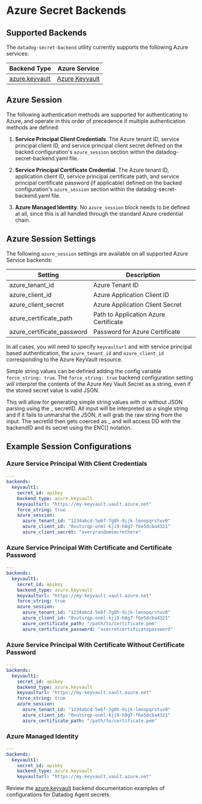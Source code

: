 # Azure Secret Backends

## Supported Backends

The `datadog-secret-backend` utility currently supports the following Azure services:

| Backend Type | Azure Service |
| --- | --- |
| [azure.keyvault](keyvault.md) | [Azure Keyvault](https://docs.microsoft.com/en-us/Azure/key-vault/secrets/quick-create-portal) |


## Azure Session

The following authentication methods are supported for authenticating to Azure, and operate in this order of precedence if multiple authentication methods are defined:

1. **Service Principal Client Credentials**. The Azure tenant ID, service principal client ID, and service principal client secret defined on the backed configuration's `azure_session` section within the datadog-secret-backend.yaml file.

2. **Service Principal Certificate Credential**. The Azure tenant ID, application client ID, service principal certificate path, and service principal certificate password (if applicable) defined on the backed configuration's `azure_session` section within the datadog-secret-backend.yaml file.

3. **Azure Managed Identity**. No `azure_session` block needs to be defined at all, since this is all handled through the standard Azure credential chain.

## Azure Session Settings

The following `azure_session` settings are available on all supported Azure Service backends:

| Setting | Description |
| --- | --- |
| azure_tenant_id | Azure Tenant ID |
| azure_client_id | Azure Application Client ID |
| azure_client_secret | Azure Application Client Secret |
| azure_certificate_path | Path to Application Azure Certificate |
| azure_certificate_password | Password for Azure Certificate |

In all cases, you will need to specify `keyvaulturl` and with service principal based authentication, the `azure_tenant_id` and `azure_client_id` corresponding to the Azure KeyVault resource.

Simple string values can be defined adding the config variable `force_string: true`. The `force_string: true` backend configuration setting will interpret the contents of the Azure Key Vault Secret as a string, even if the stored secret value is valid JSON.

This will allow for generating simple string values with or without JSON parsing using the _ secretID. All input will be interpreted as a single string and if it fails to unmarshal the JSON, it will grab the raw string from the input. The secretId then gets coerced as _ and will access DD with the backendID and its secret using the ENC[] notation.

## Example Session Configurations

### Azure Service Principal With Client Credentials
```yaml
---
backends:
  keyvault1:
    secret_id: apikey
    backend_type: azure.keyvault
    keyvaulturl: "https://my-keyvault.vault.azure.net"
    force_string: true
    azure_session:
      azure_tenant_id: "1234abcd-5e6f-7g8h-9ijk-lmnopqrstuv0"
      azure_client_id: "0vutsrqp-onml-kji9-h8g7-f6e5dcba4321"
      azure_client_secret: "averyrandomsecrethere"
```

### Azure Service Principal With Certificate and Certificate Password
```yaml
---
backends:
  keyvault1:
    secret_id: apikey
    backend_type: azure.keyvault
    keyvaulturl: "https://my-keyvault.vault.azure.net"
    force_string: true
    azure_session:
      azure_tenant_id: "1234abcd-5e6f-7g8h-9ijk-lmnopqrstuv0"
      azure_client_id: "0vutsrqp-onml-kji9-h8g7-f6e5dcba4321"
      azure_certificate_path: "/path/to/certificate.pem"
      azure_certificate_password: "asecretcertificatepassword"
```

### Azure Service Principal With Certificate Without Certificate Password
```yaml
---
backends:
  keyvault1:
    secret_id: apikey
    backend_type: azure.keyvault
    keyvaulturl: "https://my-keyvault.vault.azure.net"
    force_string: true
    azure_session:
      azure_tenant_id: "1234abcd-5e6f-7g8h-9ijk-lmnopqrstuv0"
      azure_client_id: "0vutsrqp-onml-kji9-h8g7-f6e5dcba4321"
      azure_certificate_path: "/path/to/certificate.pem"
```

### Azure Managed Identity
```yaml
---
backends:
  keyvault1:
    secret_id: apikey
    backend_type: azure.keyvault
    keyvaulturl: "https://my-keyvault.vault.azure.net"
```

Review the [azure.keyvault](keyvault.md) backend documentation examples of configurations for Datadog Agent secrets.
